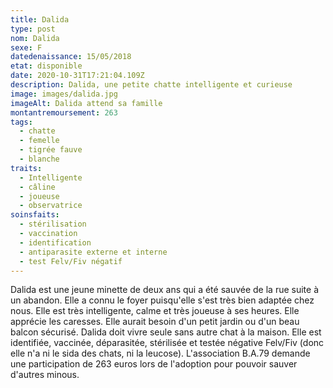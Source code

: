 ```yaml
---
title: Dalida
type: post
nom: Dalida
sexe: F
datedenaissance: 15/05/2018
etat: disponible
date: 2020-10-31T17:21:04.109Z
description: Dalida, une petite chatte intelligente et curieuse
image: images/dalida.jpg
imageAlt: Dalida attend sa famille
montantremoursement: 263
tags:
  - chatte
  - femelle
  - tigrée fauve
  - blanche
traits:
  - Intelligente
  - câline
  - joueuse
  - observatrice
soinsfaits:
  - stérilisation
  - vaccination
  - identification
  - antiparasite externe et interne
  - test Felv/Fiv négatif
---
```

Dalida est une jeune minette de deux ans qui a été sauvée de la rue suite à un abandon. Elle a connu le foyer puisqu'elle s'est très bien adaptée chez nous. Elle est très intelligente, calme et très joueuse à ses heures. Elle apprécie les caresses. Elle aurait besoin d'un petit jardin ou d'un beau balcon sécurisé. Dalida doit vivre seule sans autre chat à la maison. Elle est identifiée, vaccinée, déparasitée, stérilisée et testée négative Felv/Fiv (donc elle n'a ni le sida des chats, ni la leucose). L'association B.A.79 demande une participation de 263 euros lors de l'adoption pour pouvoir sauver d'autres minous.